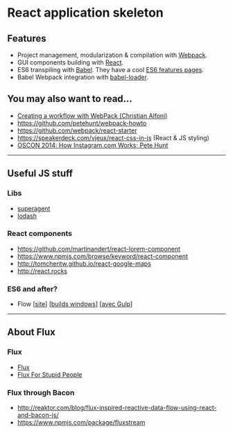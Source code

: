 # React application skeleton

## Features

- Project management, modularization & compilation with [Webpack](http://webpack.github.io).
- GUI components building with [React](http://facebook.github.io/react/).
- ES6 transpiling with [Babel](https://babeljs.io). They have a cool [ES6 features pages](https://babeljs.io/docs/learn-es6/).
- Babel Webpack integration with [babel-loader](https://github.com/babel/babel-loader).

## You may also want to read...

- [Creating a workflow with WebPack (Christian Alfoni)](http://christianalfoni.github.io/javascript/2014/12/13/did-you-know-webpack-and-react-is-awesome.html)
- https://github.com/petehunt/webpack-howto
- https://github.com/webpack/react-starter
- https://speakerdeck.com/vjeux/react-css-in-js (React & JS styling)
- [OSCON 2014: How Instagram.com Works; Pete Hunt](https://www.youtube.com/watch?v=VkTCL6Nqm6Y)

---

## Useful JS stuff

### Libs

- [superagent](http://visionmedia.github.io/superagent/)
- [lodash](https://lodash.com/)

### React components

- https://github.com/martinandert/react-lorem-component
- https://www.npmjs.com/browse/keyword/react-component
- http://tomchentw.github.io/react-google-maps
- http://react.rocks

### ES6 and after?

- Flow
  [[site](https://github.com/facebook/flow)]
  [[builds windows](http://www.ocamlpro.com/pub/ocpwin/flow-builds/)]
  [[avec Gulp](https://www.npmjs.com/package/gulp-flowtype)]

---

## About Flux

### Flux

- [Flux](http://facebook.github.io/flux/docs/overview.html)
- [Flux For Stupid People](http://blog.andrewray.me/flux-for-stupid-people/)

### Flux through Bacon

- http://reaktor.com/blog/flux-inspired-reactive-data-flow-using-react-and-bacon-js/
- https://www.npmjs.com/package/fluxstream
